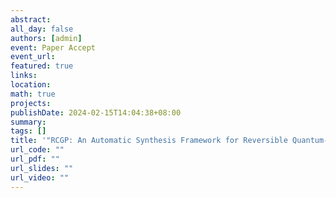 ```yaml
---
abstract: 
all_day: false
authors: [admin]
event: Paper Accept
event_url: 
featured: true
links:
location: 
math: true
projects:
publishDate: 2024-02-15T14:04:38+08:00
summary: 
tags: []
title: '"RCGP: An Automatic Synthesis Framework for Reversible Quantum-Flux-Parametron Logic Circuits based on Efficient Cartesian Genetic Programming" is accepted by DAC 2024'
url_code: ""
url_pdf: ""
url_slides: ""
url_video: ""
---
```

